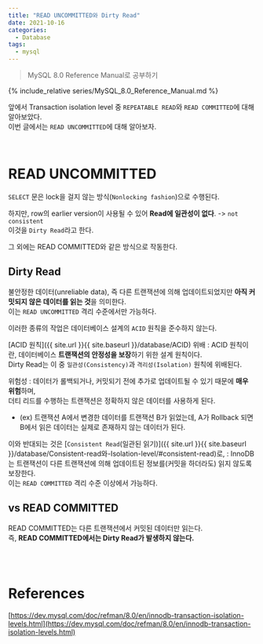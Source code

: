 ```yaml
---
title: "READ UNCOMMITTED와 Dirty Read"
date: 2021-10-16
categories:
  - Database
tags:
  - mysql
---
```

> MySQL 8.0 Reference Manual로 공부하기

{% include_relative series/MySQL_8.0_Reference_Manual.md %}

앞에서 Transaction isolation level 중 `REPEATABLE READ`와 `READ COMMITTED`에 대해 알아보았다.  
이번 글에서는 `READ UNCOMMITTED`에 대해 알아보자.

<br>

# READ UNCOMMITTED

`SELECT` 문은 lock을 걸지 않는 방식(`Nonlocking fashion`)으로 수행된다.  

하지만, row의 earlier version이 사용될 수 있어 **Read에 일관성이 없다**. -> `not consistent`  
이것을 `Dirty Read`라고 한다.

그 외에는 READ COMMITTED와 같은 방식으로 작동한다.


## Dirty Read
불안정한 데이터(unreliable data), 즉 다른 트랜잭션에 의해 업데이트되었지만 **아직 커밋되지 않은 데이터를 읽는 것**을 의미한다.   
이는 `READ UNCOMMITTED` 격리 수준에서만 가능하다.

이러한 종류의 작업은 데이터베이스 설계의 `ACID` 원칙을 준수하지 않는다.

[ACID 원칙]({{ site.url }}{{ site.baseurl }}/database/ACID) 위배
: ACID 원칙이란, 데이터베이스 **트랜잭션의 안정성을 보장**하기 위한 설계 원칙이다.  
  Dirty Read는 이 중 `일관성(Consistency)`과 `격리성(Isolation)` 원칙에 위배된다.

위험성
: 데이터가 롤백되거나, 커밋되기 전에 추가로 업데이트될 수 있기 때문에 **매우 위험**하며,  
  더티 리드를 수행하는 트랜잭션은 정확하지 않은 데이터를 사용하게 된다.  

- (ex) 트랜잭션 A에서 변경한 데이터를 트랜잭션 B가 읽었는데, A가 Rollback 되면 B에서 읽은 데이터는 실제로 존재하지 않는 데이터가 된다.

이와 반대되는 것은 [`Consistent Read`(일관된 읽기)]({{ site.url }}{{ site.baseurl }}/database/Consistent-read와-Isolation-level/#consistent-read)로,
: InnoDB는 트랜잭션이 다른 트랜잭션에 의해 업데이트된 정보를(커밋을 하더라도) 읽지 않도록 보장한다.  
  이는 `READ COMMITTED` 격리 수준 이상에서 가능하다.

## vs READ COMMITTED
READ COMMITTED는 다른 트랜잭션에서 커밋된 데이터만 읽는다.  
즉, **READ COMMITTED에서는 Dirty Read가 발생하지 않는다.**


<br>
<br>

# References

[https://dev.mysql.com/doc/refman/8.0/en/innodb-transaction-isolation-levels.html](https://dev.mysql.com/doc/refman/8.0/en/innodb-transaction-isolation-levels.html)  